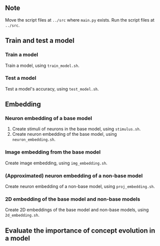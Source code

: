 ## Note
Move the script files at `../src` where `main.py` exists. 
Run the script files at `../src`.

## Train and test a model

### Train a model
Train a model, using `train_model.sh`.

### Test a model
Test a model's accuracy, using `test_model.sh`.

<!-- 
### Create example patches of a model
Create example patches of neurons in a model, using `example_patch.sh`.
-->

## Embedding

### Neuron embedding of a base model
1. Create stimuli of neurons in the base model, using `stimulus.sh`.
2. Create neuron embedding of the base model, using `neuron_embedding.sh`.

### Image embedding from the base model
Create image embedding, using `img_embedding.sh`.

### (Approximated) neuron embedding of a non-base model
Create neuron embedding of a non-base model, using `proj_embedding.sh`.

### 2D embedding of the base model and non-base models
Create 2D embeddings of the base model and non-base models, using `2d_embedding.sh`.

## Evaluate the importance of concept evolution in a model